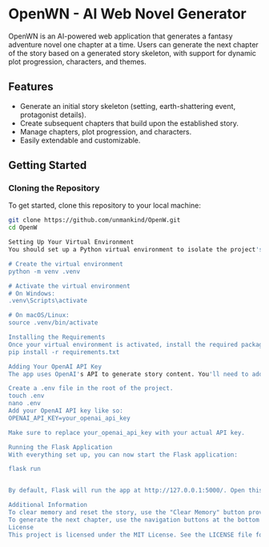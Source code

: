 # OpenWN - AI Web Novel Generator

OpenWN is an AI-powered web application that generates a fantasy adventure novel one chapter at a time. Users can generate the next chapter of the story based on a generated story skeleton, with support for dynamic plot progression, characters, and themes.

## Features
- Generate an initial story skeleton (setting, earth-shattering event, protagonist details).
- Create subsequent chapters that build upon the established story.
- Manage chapters, plot progression, and characters.
- Easily extendable and customizable.

## Getting Started

### Cloning the Repository

To get started, clone this repository to your local machine:

```bash
git clone https://github.com/unmankind/OpenW.git
cd OpenW

Setting Up Your Virtual Environment
You should set up a Python virtual environment to isolate the project's dependencies. This can be done using the following commands:

# Create the virtual environment
python -m venv .venv

# Activate the virtual environment
# On Windows:
.venv\Scripts\activate

# On macOS/Linux:
source .venv/bin/activate

Installing the Requirements
Once your virtual environment is activated, install the required packages:
pip install -r requirements.txt

Adding Your OpenAI API Key
The app uses OpenAI's API to generate story content. You'll need to add your OpenAI API key to a .env file.

Create a .env file in the root of the project.
touch .env
nano .env
Add your OpenAI API key like so:
OPENAI_API_KEY=your_openai_api_key

Make sure to replace your_openai_api_key with your actual API key.

Running the Flask Application
With everything set up, you can now start the Flask application:

flask run


By default, Flask will run the app at http://127.0.0.1:5000/. Open this URL in your browser to view the app.

Additional Information
To clear memory and reset the story, use the "Clear Memory" button provided in the UI.
To generate the next chapter, use the navigation buttons at the bottom of each chapter page.
License
This project is licensed under the MIT License. See the LICENSE file for more details.

